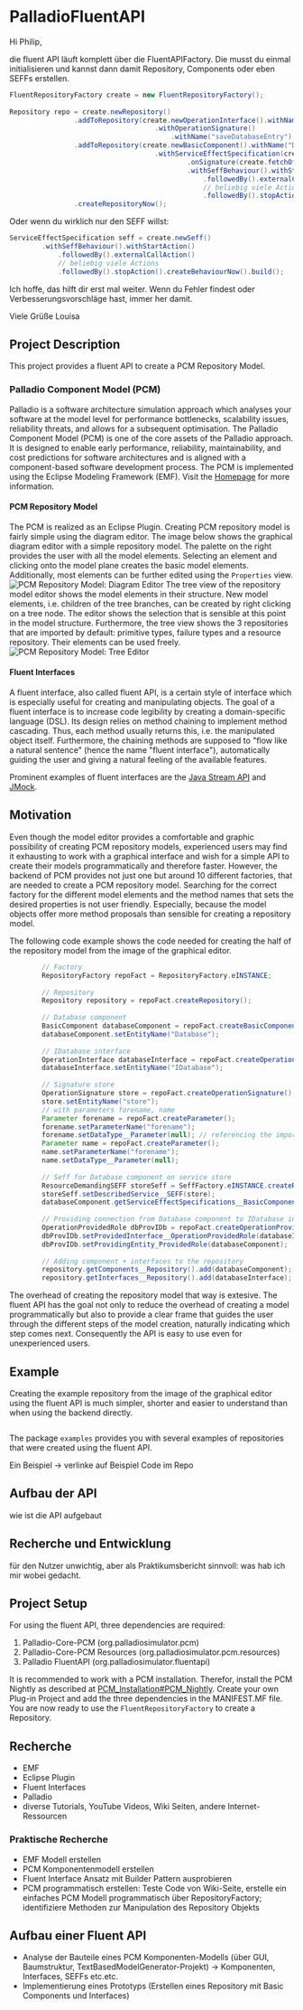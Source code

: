 # PalladioFluentAPI

Hi Philip,

die fluent API läuft komplett über die FluentAPIFactory. Die musst du einmal initialisieren und kannst dann damit Repository, Components oder eben SEFFs erstellen.
```java
FluentRepositoryFactory create = new FluentRepositoryFactory();
		
Repository repo = create.newRepository()
				.addToRepository(create.newOperationInterface().withName("IDatabase")
									.withOperationSignature()
										.withName("saveDatabaseEntry").now())
				.addToRepository(create.newBasicComponent().withName("Database")
									.withServiceEffectSpecification(create.newSeff()
											.onSignature(create.fetchOfSignature("saveDatabaseEntry"))
											.withSeffBehaviour().withStartAction()
												.followedBy().externalCallAction()
												// beliebig viele Actions
												.followedBy().stopAction().createBehaviourNow()))
				.createRepositoryNow();
```

Oder wenn du wirklich nur den SEFF willst:

```java
ServiceEffectSpecification seff = create.newSeff()
		.withSeffBehaviour().withStartAction()
			.followedBy().externalCallAction()
			// beliebig viele Actions
			.followedBy().stopAction().createBehaviourNow().build();
```

Ich hoffe, das hilft dir erst mal weiter. Wenn du Fehler findest oder Verbesserungsvorschläge hast, immer her damit.

Viele Grüße
Louisa

## Project Description
This project provides a fluent API to create a PCM Repository Model.

### Palladio Component Model (PCM)
Palladio is a software architecture simulation approach which analyses your software at the model level for performance bottlenecks, scalability issues, reliability threats, and allows for a subsequent optimisation.
The Palladio Component Model (PCM) is one of the core assets of the Palladio approach. It is designed to enable early performance, reliability, maintainability, and cost predictions for software architectures and is aligned with a component-based software development process. The PCM is implemented using the Eclipse Modeling Framework (EMF). Visit the [Homepage](https://www.palladio-simulator.com) for more information.

#### PCM Repository Model
The PCM is realized as an Eclipse Plugin. Creating PCM repository model is fairly simple using the diagram editor. The image below shows the graphical diagram editor with a simple repository model. The palette on the right provides the user with all the model elements. Selecting an element and clicking onto the model plane creates the basic model elements. Additionally, most elements can be further edited using the ```Properties``` view.
![PCM Repository Model: Diagram Editor](materials/pcm_repo_model_diagram.png "PCM Repository Model: Diagram Editor")
The tree view of the repository model editor shows the model elements in their structure. New model elements, i.e. children of the tree branches, can be created by right clicking on a tree node. The editor shows the selection that is sensible at this point in the model structure. Furthermore, the tree view shows the 3 repositories that are imported by default: primitive types, failure types and a resource repository. Their elements can be used freely.
![PCM Repository Model: Tree Editor](materials/pcm_repo_model_tree.png "PCM Repository Model: Tree Editor")

#### Fluent Interfaces
A fluent interface, also called fluent API, is a certain style of interface which is especially useful for creating and manipulating objects. The goal of a fluent interface is to increase code legibility by creating a domain-specific language (DSL). Its design relies on method chaining to implement method cascading. Thus, each method usually returns this, i.e. the manipulated object itself. Furthermore, the chaining methods are supposed to "flow like a natural sentence" (hence the name "fluent interface"), automatically guiding the user and giving a natural feeling of the available features. 

Prominent examples of fluent interfaces are the [Java Stream API](https://docs.oracle.com/javase/8/docs/api/java/util/stream/package-summary.html) and [JMock](http://jmock.org).

## Motivation
Even though the model editor provides a comfortable and graphic possibility of creating PCM repository models, experienced users may find it exhausting to work with a graphical interface and wish for a simple API to create their models programmatically and therefore faster. 
However, the backend of PCM provides not just one but around 10 different factories, that are needed to create a PCM repository model. Searching for the correct factory for the different model elements and the method names that sets the desired properties is not user friendly. Especially, because the model objects offer more method proposals than sensible for creating a repository model. 

The following code example shows the code needed for creating the half of the repository model from the image of the graphical editor.

```java
		// Factory
		RepositoryFactory repoFact = RepositoryFactory.eINSTANCE;
		
		// Repository
		Repository repository = repoFact.createRepository();
		
		// Database component
		BasicComponent databaseComponent = repoFact.createBasicComponent();
		databaseComponent.setEntityName("Database");
		
		// IDatabase interface
		OperationInterface databaseInterface = repoFact.createOperationInterface();
		databaseInterface.setEntityName("IDatabase");
		
		// Signature store
		OperationSignature store = repoFact.createOperationSignature();
		store.setEntityName("store");
		// with parameters forename, name
		Parameter forename = repoFact.createParameter();
		forename.setParameterName("forename");
		forename.setDataType__Parameter(null); // referencing the imported data types poses another problem
		Parameter name = repoFact.createParameter();
		name.setParameterName("forename");
		name.setDataType__Parameter(null);
		
		// Seff for Database component on service store
		ResourceDemandingSEFF storeSeff = SeffFactory.eINSTANCE.createResourceDemandingSEFF();
		storeSeff.setDescribedService__SEFF(store);
		databaseComponent.getServiceEffectSpecifications__BasicComponent().add(storeSeff);
		
		// Providing connection from Database component to IDatabase interface
		OperationProvidedRole dbProvIDb = repoFact.createOperationProvidedRole();
		dbProvIDb.setProvidedInterface__OperationProvidedRole(databaseInterface);
		dbProvIDb.setProvidingEntity_ProvidedRole(databaseComponent);
		
		// Adding component + interfaces to the repository
		repository.getComponents__Repository().add(databaseComponent);
		repository.getInterfaces__Repository().add(databaseInterface);
```

The overhead of creating the repository model that way is extesive. The fluent API has the goal not only to reduce the overhead of creating a model programmatically but also to provide a clear frame that guides the user through the different steps of the model creation, naturally indicating which step comes next. Consequently the API is easy to use even for unexperienced users. 

## Example
Creating the example repository from the image of the graphical editor using the fluent API is much simpler, shorter and easier to understand than when using the backend directly.

```java

```


The package ```examples``` provides you with several examples of repositories that were created using the fluent API.

Ein Beispiel -> verlinke auf Beispiel Code im Repo

## Aufbau der API
wie ist die API aufgebaut

## Recherche und Entwicklung
für den Nutzer unwichtig, aber als Praktikumsbericht sinnvoll: was hab ich mir wobei gedacht.

## Project Setup

For using the fluent API, three dependencies are required:
1. Palladio-Core-PCM (org.palladiosimulator.pcm)
2. Palladio-Core-PCM Resources (org.palladiosimulator.pcm.resources)
3. Palladio FluentAPI (org.palladiosimulator.fluentapi)

It is recommended to work with a PCM installation. Therefor, install the PCM Nightly as described at [PCM_Installation#PCM_Nightly](https://sdqweb.ipd.kit.edu/wiki/PCM_Installation#PCM_Nightly).
Create your own Plug-in Project and add the three dependencies in the MANIFEST.MF file.
You are now ready to use the `FluentRepositoryFactory` to create a Repository.



## Recherche
* EMF
* Eclipse Plugin
* Fluent Interfaces
* Palladio
* diverse Tutorials, YouTube Videos, Wiki Seiten, andere Internet-Ressourcen

### Praktische Recherche
* EMF Modell erstellen
* PCM Komponentenmodell erstellen
* Fluent Interface Ansatz mit Builder Pattern ausprobieren
* PCM programmatisch erstellen: Teste Code von Wiki-Seite, erstelle ein einfaches PCM Modell programmatisch über RepositoryFactory; identifiziere Methoden zur Manipulation des Repository Objekts


## Aufbau einer Fluent API
* Analyse der Bauteile eines PCM Komponenten-Modells (über GUI, Baumstruktur, TextBasedModelGenerator-Projekt) -> Komponenten, Interfaces, SEFFs etc.etc.
* Implementierung eines Prototyps (Erstellen eines Repository mit Basic Components und Interfaces)

